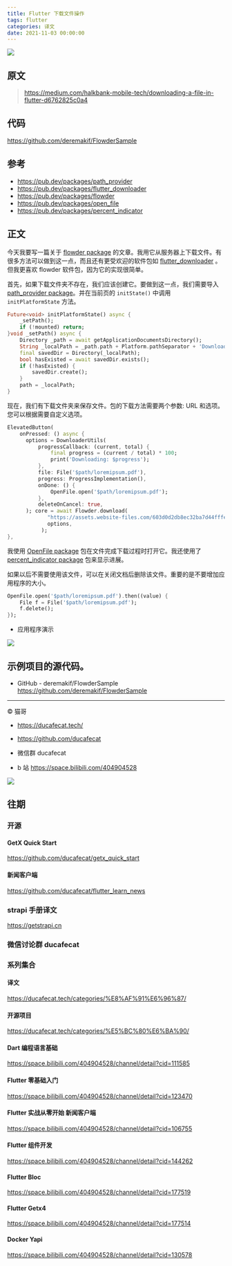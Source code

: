 ```yaml
---
title: Flutter 下载文件操作
tags: flutter
categories: 译文
date: 2021-11-03 00:00:00
---
```


![](2021-11-02-21-06-58.png)

## 原文

> https://medium.com/halkbank-mobile-tech/downloading-a-file-in-flutter-d6762825c0a4

## 代码

https://github.com/deremakif/FlowderSample

## 参考

- https://pub.dev/packages/path_provider
- https://pub.dev/packages/flutter_downloader
- https://pub.dev/packages/flowder
- https://pub.dev/packages/open_file
- https://pub.dev/packages/percent_indicator

## 正文

今天我要写一篇关于 [flowder package](https://pub.dev/packages/flowder) 的文章。我用它从服务器上下载文件。有很多方法可以做到这一点，而且还有更受欢迎的软件包如 [flutter_downloader](https://pub.dev/packages/flutter_downloader) 。但我更喜欢 flowder 软件包，因为它的实现很简单。

首先，如果下载文件夹不存在，我们应该创建它。要做到这一点，我们需要导入 [path_provider package](https://pub.dev/packages/path_provider)。并在当前页的 `initState()` 中调用 `initPlatformState` 方法。

```dart
Future<void> initPlatformState() async {
    _setPath();
    if (!mounted) return;
}void _setPath() async {
    Directory _path = await getApplicationDocumentsDirectory();
    String _localPath = _path.path + Platform.pathSeparator + 'Download';
    final savedDir = Directory(_localPath);
    bool hasExisted = await savedDir.exists();
    if (!hasExisted) {
        savedDir.create();
    }
    path = _localPath;
}
```

现在，我们有下载文件夹来保存文件。包的下载方法需要两个参数: URL 和选项。您可以根据需要自定义选项。

```dart
ElevatedButton(
    onPressed: () async {
      options = DownloaderUtils(
          progressCallback: (current, total) {
              final progress = (current / total) * 100;
              print('Downloading: $progress');
          },
          file: File('$path/loremipsum.pdf'),
          progress: ProgressImplementation(),
          onDone: () {
              OpenFile.open('$path/loremipsum.pdf');
          },
          deleteOnCancel: true,
      ); core = await Flowder.download(
             "https://assets.website-files.com/603d0d2db8ec32ba7d44fffe/603d0e327eb2748c8ab1053f_loremipsum.pdf",
             options,
           );
},
```

我使用 [OpenFile package](https://pub.dev/packages/open_file) 包在文件完成下载过程时打开它。我还使用了 [percent_indicator package](https://pub.dev/packages/percent_indicator) 包来显示进展。

如果以后不需要使用该文件，可以在关闭文档后删除该文件。重要的是不要增加应用程序的大小。

```dart
OpenFile.open('$path/loremipsum.pdf').then((value) {
    File f = File('$path/loremipsum.pdf');
    f.delete();
});
```

- 应用程序演示

![](https://ducafecat.oss-cn-beijing.aliyuncs.com/podcast/a7dabc79787f86906610a052af8f625e8006547735c5a80e207f651e6cd1874b.png)

## 示例项目的源代码。

- GitHub - deremakif/FlowderSample
  https://github.com/deremakif/FlowderSample

---

© 猫哥

- https://ducafecat.tech/

- https://github.com/ducafecat

- 微信群 ducafecat

- b 站 https://space.bilibili.com/404904528

![](https://ducafecat.tech/img/public-qrcode.png)

## 往期

### 开源

#### GetX Quick Start

https://github.com/ducafecat/getx_quick_start

#### 新闻客户端

https://github.com/ducafecat/flutter_learn_news

### strapi 手册译文

https://getstrapi.cn

### 微信讨论群 ducafecat

### 系列集合

#### 译文

https://ducafecat.tech/categories/%E8%AF%91%E6%96%87/

#### 开源项目

https://ducafecat.tech/categories/%E5%BC%80%E6%BA%90/

#### Dart 编程语言基础

https://space.bilibili.com/404904528/channel/detail?cid=111585

#### Flutter 零基础入门

https://space.bilibili.com/404904528/channel/detail?cid=123470

#### Flutter 实战从零开始 新闻客户端

https://space.bilibili.com/404904528/channel/detail?cid=106755

#### Flutter 组件开发

https://space.bilibili.com/404904528/channel/detail?cid=144262

#### Flutter Bloc

https://space.bilibili.com/404904528/channel/detail?cid=177519

#### Flutter Getx4

https://space.bilibili.com/404904528/channel/detail?cid=177514

#### Docker Yapi

https://space.bilibili.com/404904528/channel/detail?cid=130578
